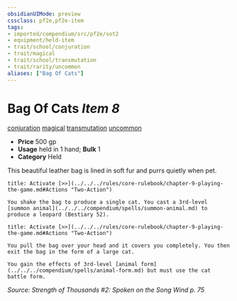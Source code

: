 ```yaml
---
obsidianUIMode: preview
cssclass: pf2e,pf2e-item
tags:
- imported/compendium/src/pf2e/sot2
- equipment/held-item
- trait/school/conjuration
- trait/magical
- trait/school/transmutation
- trait/rarity/uncommon
aliases: ["Bag Of Cats"]
---
```

# Bag Of Cats *Item 8*  
[conjuration](conjuration.md)  [magical](magical.md)  [transmutation](transmutation.md)  [uncommon](uncommon.md)  

- **Price** 500 gp
- **Usage** held in 1 hand; **Bulk** 1
- **Category** Held

This beautiful leather bag is lined in soft fur and purrs quietly when pet.

```ad-embed-ability
title: Activate [>>](../../../rules/core-rulebook/chapter-9-playing-the-game.md#Actions "Two-Action")

You shake the bag to produce a single cat. You cast a 3rd-level [summon animal](../../../compendium/spells/summon-animal.md) to produce a leopard (Bestiary 52).
```

```ad-embed-ability
title: Activate [>>](../../../rules/core-rulebook/chapter-9-playing-the-game.md#Actions "Two-Action")

You pull the bag over your head and it covers you completely. You then exit the bag in the form of a large cat.

You gain the effects of 3rd-level [animal form](../../../compendium/spells/animal-form.md) but must use the cat battle form.
```

*Source: Strength of Thousands #2: Spoken on the Song Wind p. 75*
